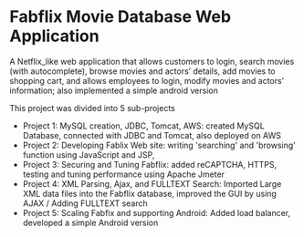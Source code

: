# Fabflix Movie Database Web Application
A Netflix_like web application that allows customers to login, search movies (with autocomplete), browse movies and actors’ details, add movies to shopping cart, and allows employees to login, modify movies and actors’ information; also implemented a simple android version

This project was divided into 5 sub-projects
- Project 1: MySQL creation, JDBC, Tomcat, AWS: created MySQL Database, connected with JDBC and Tomcat, also deployed on AWS
- Project 2: Developing Fablix Web site: writing 'searching' and 'browsing' function using JavaScript and JSP, 
- Project 3: Securing and Tuning Fabflix: added reCAPTCHA, HTTPS, testing and tuning performance using Apache Jmeter
- Project 4: XML Parsing, Ajax, and FULLTEXT Search: Imported Large XML data files into the Fabflix database, improved the GUI by using AJAX / Adding FULLTEXT search
- Project 5: Scaling Fabfix and supporting Android: Added load balancer, developed a simple Android version
